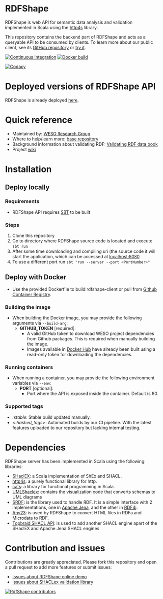 # RDFShape

RDFShape is web API for semantic data analysis and validation implemented in Scala using the [http4s](https://http4s.org/) library.

This repository contains the backend part of RDFShape and acts as a queryable API to be consumed by clients. To learn more about our public client, see its [GitHub repository](https://github.com/weso/rdfshape-client) or [try it](https://rdfshape.weso.es). 


[![Continuous Integration](https://github.com/weso/rdfshape/actions/workflows/ci.yml/badge.svg)](https://github.com/weso/rdfshape/actions/workflows/ci.yml)
[![Docker build](https://github.com/weso/rdfshape/actions/workflows/publish_docker.yml/badge.svg)](https://github.com/weso/rdfshape/actions/workflows/publish_docker.yml)

[![Codacy](https://api.codacy.com/project/badge/Grade/2ad10ec42b6a4bb389aeb114fe192f21)](https://www.codacy.com/gh/weso/rdfshape?utm_source=github.com&amp;utm_medium=referral&amp;utm_content=weso/rdfshape&amp;utm_campaign=Badge_Grade)

# Deployed versions of RDFShape API

RDFShape is already deployed [here](http://rdfshape.weso.es:8080).

# Quick reference

- Maintained by: [WESO Research Group](https://weso.es)
- Where to help/learn more: [base repository](https://github.com/weso/rdfshape)
- Background information about validating RDF: [Validating RDF data book](http://book.validatingrdf.com)
- Project [wiki](https://github.com/weso/rdfshape/wiki)


# Installation

## Deploy locally

### Requirements

* RDFShape API requires [SBT](https://www.scala-sbt.org/) to be built

### Steps
1. Clone this repository
2. Go to directory where RDFShape source code is located and execute `sbt run`
3. After some time downloading and compiling uri (the source code it will start the application, which can be accessed at [localhost:8080](http://localhost:8080)
4. To use a different port run `sbt "run --server --port <PortNumber>"`

## Deploy with Docker

* Use the provided Dockerfile to build rdfshape-client or pull from [Github Container Registry](https://github.com/orgs/weso/packages/container/package/rdfshape-client).

### Building the image

* When building the Docker image, you may provide the following arguments
  via `--build-arg`:
    * **GITHUB_TOKEN** [required]:
        - A valid GitHub token to download WESO project dependencies from Github
          packages. This is required when manually building the image.
        - Images available
          in [Docker Hub](https://hub.docker.com/r/wesogroup/rdfshape-api) have
          already been built using a read-only token for downloading the
          dependencies.

### Running containers
          
* When running a container, you may provide the following environment variables
  via `--env`:
    - **PORT** [optional]:
       - Port where the API is exposed inside the container. Default is 80.

### Supported tags
- _:stable_: Stable build updated manually.
- <_:hashed_tags_>: Automated builds by our CI pipeline. With the latest features uploaded to our repository but lacking internal testing.

# Dependencies

RDFShape server has been implemented in Scala using the following libraries:

* [SHaclEX](https://github.com/labra/shaclex): a Scala implementation of ShEx
  and SHACL.
* [http4s](https://http4s.org/): a purely functional library for http.
* [cats](https://typelevel.org/cats/): a library for functional programming in
  Scala.
* [UMLShaclex](https://github.com/labra/shaclex): contains the visualization
  code that converts schemas to UML diagrams
* [SRDF](http://www.weso.es/srdf/): is the library used to handle RDF. It is a
  simple interface with 2 implementations, one
  in [Apache Jena](https://jena.apache.org/), and the other
  in [RDF4j](https://rdf4j.org/).
* [Any23](https://any23.apache.org/): is used by RDFShape to convert HTML files
  in RDFa and Microdata to RDF.
* [Topbraid SHACL API](https://github.com/TopQuadrant/shacl): is used to add
  another SHACL engine apart of the SHaclEX and Apache Jena SHACL engines.

# Contribution and issues

Contributions are greatly appreciated. Please fork this repository and open a
pull request to add more features or submit issues:

* [Issues about RDFShape online demo](https://github.com/labra/rdfshape/issues)
* [Issues about SHACLex validation library](https://github.com/labra/shaclex/issues)

<a href="https://github.com/weso/rdfshape/graphs/contributors">
  <img src="https://contributors-img.web.app/image?repo=weso/rdfshape"  alt="RdfShape contributors"/>
</a>
